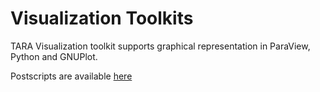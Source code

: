 # Visualization Toolkits

TARA Visualization toolkit supports graphical representation in ParaView, Python and GNUPlot.

Postscripts are available [here](https://github.com/RupakMukherjee/TARA/tree/master/PostScripts)

